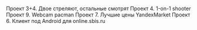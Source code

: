  Проект 3+4. Двое стреляют, остальные смотрят 
 Проект 4. 1-on-1 shooter
 Проект 9. Webcam pacman
 Проект 7. Лучшие цены YandexMarket 
 Проект 6. Клиент под Android для online.sbis.ru 
